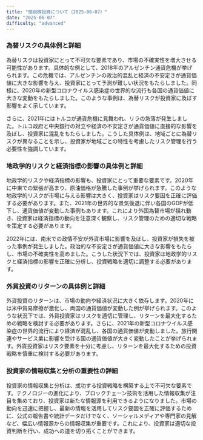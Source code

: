 ```yaml
---
title: "個別株投資について（2025-06-07）"
date: "2025-06-07"
difficulty: "advanced"
---
```


### 為替リスクの具体例と詳細

為替リスクは投資家にとって不可欠な要素であり、市場の不確実性を増大させる可能性があります。具体的な例として、2018年のアルゼンチン通貨危機が挙げられます。この危機では、アルゼンチンの政治的混乱と経済の不安定さが通貨価値に大きな影響を与え、投資家にとって予測が難しい状況をもたらしました。同様に、2020年の新型コロナウイルス感染症の世界的な流行も各国の通貨価値に大きな変動をもたらしました。このような事例は、為替リスクが投資家に及ぼす影響をよく示しています。

さらに、2021年にはトルコが通貨危機に見舞われ、リラの急落が発生しました。トルコ政府と中央銀行の対立や経済の不安定さが通貨価値に直接的な影響を及ぼし、投資家に混乱をもたらしました。こうした具体例は、地域ごとに為替リスクが異なることを示し、投資家が地域ごとの特性を考慮したリスク管理を行う必要性を強調しています。

### 地政学的リスクと経済指標の影響の具体例と詳細

地政学的リスクや経済指標の影響も、投資家にとって重要な要素です。2020年に中東での緊張が高まり、原油価格が急騰した事例が挙げられます。このような地政学的リスクが市場に与える影響は大きく、投資家はリスク要因を正確に評価する必要があります。また、2021年の世界的な景気後退に伴い各国のGDPが低下し、通貨価値が変動した事例もあります。これにより外国為替市場が揺れ動き、投資家は経済指標の動向を注意深く観察し、リスク管理のための適切な戦略を策定する必要があります。

2022年には、南米での政情不安が外貨市場に影響を及ぼし、投資家が損失を被った事例が発生しました。政治的な不安定さが通貨価値に大きな影響をもたらし、市場の不確実性を高めました。こうした状況下では、投資家は地政学的リスクと経済指標の影響を正確に分析し、投資戦略を適切に調整する必要があります。

### 外貨投資のリターンの具体例と詳細

外貨投資のリターンは、市場の動向や経済状況に大きく依存します。2020年には米中貿易摩擦が激化し、両国の通貨価値が変動した例が挙げられます。このような状況下では、外貨投資家はリスクを適切に管理し、リターンを最大化するための戦略を検討する必要があります。さらに、2021年の新型コロナウイルス感染症の世界的流行により経済が混乱し、各国の通貨価値が変動しました。旅行関連やサービス業に影響を受ける国の通貨価値が大きく変動したことが挙げられます。外貨投資家はリスク要素を十分に考慮し、リターンを最大化するための投資戦略を慎重に検討する必要があります。

### 投資家の情報収集と分析の重要性の詳細

投資家の情報収集と分析は、成功する投資戦略を構築する上で不可欠な要素です。テクノロジーの進化により、ブロックチェーン技術を活用した情報収集が注目を集めており、投資家は新たな情報源を利用できるようになりました。市場の動向を迅速に把握し、最新の情報を活用してリスク要因を正確に評価するために、公式の報告書や統計データだけでなく、ソーシャルメディアや専門家の見解など、幅広い情報源からの情報収集が重要です。これにより、投資家は適切な投資判断を行い、成功への道を切り拓くことができます。
